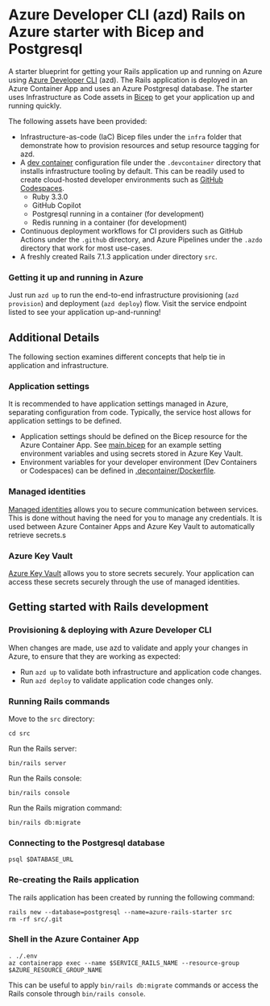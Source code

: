 # Azure Developer CLI (azd) Rails on Azure starter with Bicep and Postgresql 

A starter blueprint for getting your Rails application up and running on Azure using [Azure Developer CLI](https://learn.microsoft.com/en-us/azure/developer/azure-developer-cli/overview) (azd). The Rails application is deployed in an Azure Container App and uses an Azure Postgresql database. The starter uses Infrastructure as Code assets in [Bicep](https://aka.ms/bicep) to get your application up and running quickly.

The following assets have been provided:

- Infrastructure-as-code (IaC) Bicep files under the `infra` folder that demonstrate how to provision resources and setup resource tagging for azd.
- A [dev container](https://containers.dev) configuration file under the `.devcontainer` directory that installs infrastructure tooling by default. This can be readily used to create cloud-hosted developer environments such as [GitHub Codespaces](https://aka.ms/codespaces).
  - Ruby 3.3.0 
  - GitHub Copilot
  - Postgresql running in a container (for development)
  - Redis running in a container (for development)
- Continuous deployment workflows for CI providers such as GitHub Actions under the `.github` directory, and Azure Pipelines under the `.azdo` directory that work for most use-cases.
- A freshly created Rails 7.1.3 application under directory `src`.


### Getting it up and running in Azure

Just run `azd up` to run the end-to-end infrastructure provisioning (`azd provision`) and deployment (`azd deploy`) flow. Visit the service endpoint listed to see your application up-and-running!

## Additional Details

The following section examines different concepts that help tie in application and infrastructure.

### Application settings

It is recommended to have application settings managed in Azure, separating configuration from code. Typically, the service host allows for application settings to be defined.

- Application settings should be defined on the Bicep resource for the Azure Container App. See [main.bicep](./infra/rails.bicep#L43) for an example setting environment variables and using secrets stored in Azure Key Vault.
- Environment variables for your developer environment (Dev Containers or Codespaces) can be defined in [.decontainer/Dockerfile](.devcontainer/Dockerfile).

### Managed identities

[Managed identities](https://learn.microsoft.com/en-us/azure/active-directory/managed-identities-azure-resources/overview) allows you to secure communication between services. This is done without having the need for you to manage any credentials. It is used between Azure Container Apps and Azure Key Vault to automatically retrieve secrets.s

### Azure Key Vault

[Azure Key Vault](https://learn.microsoft.com/en-us/azure/key-vault/general/overview) allows you to store secrets securely. Your application can access these secrets securely through the use of managed identities.

## Getting started with Rails development

### Provisioning & deploying with Azure Developer CLI

When changes are made, use azd to validate and apply your changes in Azure, to ensure that they are working as expected:

- Run `azd up` to validate both infrastructure and application code changes.
- Run `azd deploy` to validate application code changes only.

### Running Rails commands

Move to the `src` directory:

    cd src

Run the Rails server:

    bin/rails server

Run the Rails console:

    bin/rails console 

Run the Rails migration command:

    bin/rails db:migrate

### Connecting to the Postgresql database

    psql $DATABASE_URL

### Re-creating the Rails application

The rails application has been created by running the following command:

    rails new --database=postgresql --name=azure-rails-starter src
    rm -rf src/.git

### Shell in the Azure Container App 

    . ./.env
    az containerapp exec --name $SERVICE_RAILS_NAME --resource-group $AZURE_RESOURCE_GROUP_NAME

This can be useful to apply `bin/rails db:migrate` commands or access the Rails console through `bin/rails console`.